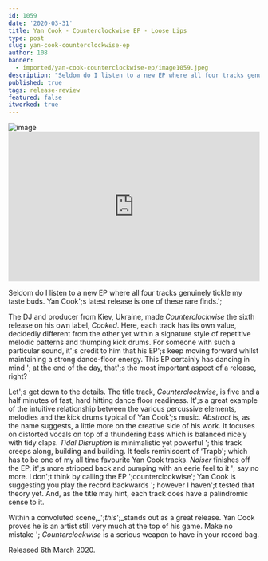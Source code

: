 ```yaml
---
id: 1059
date: '2020-03-31'
title: Yan Cook - Counterclockwise EP - Loose Lips
type: post
slug: yan-cook-counterclockwise-ep
author: 108
banner:
  - imported/yan-cook-counterclockwise-ep/image1059.jpeg
description: "Seldom do I listen to a new EP where all four tracks genuinely tickle my taste buds. Yan Cook’s latest release is one of these rare finds.\_ The DJ and producer from Kiev, Ukraine, made Counterclockwise the sixth release on his own label, Cooked. Here, each track has its own value, decidedly different from the [...]Read More..."
published: true
tags: release-review
featured: false
itworked: true
---
```

![image](../imported/yan-cook-counterclockwise-ep/image1059.jpeg)<iframe width='100%' height='300' scrolling='no' frameborder='no' allow='autoplay' src='https://w.soundcloud.com/player/?url=https%3A//api.soundcloud.com/tracks/771456520&color=%23ff5500&auto_play=false&hide_related=false&show_comments=true&show_user=true&show_reposts=false&show_teaser=true&visual=true'></iframe>

Seldom do I listen to a new EP where all four tracks genuinely tickle my taste buds. Yan Cook';s latest release is one of these rare finds.';

The DJ and producer from Kiev, Ukraine, made _Counterclockwise_ the sixth release on his own label, _Cooked_. Here, each track has its own value, decidedly different from the other yet within a signature style of repetitive melodic patterns and thumping kick drums. For someone with such a particular sound, it';s credit to him that his EP';s keep moving forward whilst maintaining a strong dance-floor energy. This EP certainly has dancing in mind '; at the end of the day, that';s the most important aspect of a release, right?

Let';s get down to the details. The title track, _Counterclockwise_, is five and a half minutes of fast, hard hitting dance floor readiness. It';s a great example of the intuitive relationship between the various percussive elements, melodies and the kick drums typical of Yan Cook';s music. _Abstract_ is, as the name suggests, a little more on the creative side of his work. It focuses on distorted vocals on top of a thundering bass which is balanced nicely with tidy claps. _Tidal Disruption_ is minimalistic yet powerful '; this track creeps along, building and building. It feels reminiscent of ‘Trapb'; which has to be one of my all time favourite Yan Cook tracks. _Noiser_ finishes off the EP, it';s more stripped back and pumping with an eerie feel to it '; say no more. I don';t think by calling the EP ';counterclockwise'; Yan Cook is suggesting you play the record backwards '; however I haven';t tested that theory yet. And, as the title may hint, each track does have a palindromic sense to it.

Within a convoluted scene,_';_this_';_stands out as a great release. Yan Cook proves he is an artist still very much at the top of his game. Make no mistake '; _Counterclockwise_ is a serious weapon to have in your record bag.

Released 6th March 2020.